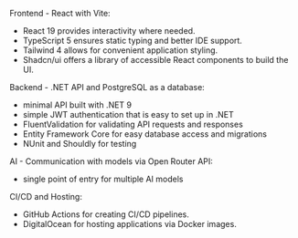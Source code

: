 Frontend - React with Vite:

- React 19 provides interactivity where needed.
- TypeScript 5 ensures static typing and better IDE support.
- Tailwind 4 allows for convenient application styling.
- Shadcn/ui offers a library of accessible React components to build the UI.

Backend - .NET API and PostgreSQL as a database:

- minimal API built with .NET 9
- simple JWT authentication that is easy to set up in .NET
- FluentValidation for validating API requests and responses
- Entity Framework Core for easy database access and migrations
- NUnit and Shouldly for testing

AI - Communication with models via Open Router API:
- single point of entry for multiple AI models

CI/CD and Hosting:

- GitHub Actions for creating CI/CD pipelines.
- DigitalOcean for hosting applications via Docker images.
